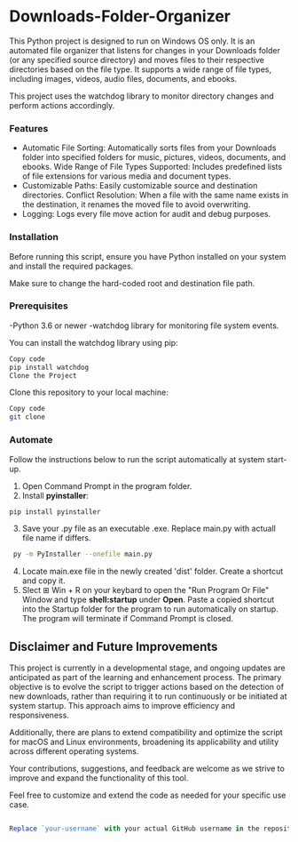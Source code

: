 # Downloads-Folder-Organizer
This Python project is designed to run on Windows OS only. It is an automated file organizer that listens for changes in your Downloads folder (or any specified source directory) and moves files to their respective directories based on the file type.
It supports a wide range of file types, including images, videos, audio files, documents, and ebooks. 

This project uses the watchdog library to monitor directory changes and perform actions accordingly.

### Features
- Automatic File Sorting: Automatically sorts files from your Downloads folder into specified folders for music, pictures, videos, documents, and ebooks.
Wide Range of File Types Supported: Includes predefined lists of file extensions for various media and document types.
- Customizable Paths: Easily customizable source and destination directories.
Conflict Resolution: When a file with the same name exists in the destination, it renames the moved file to avoid overwriting.
- Logging: Logs every file move action for audit and debug purposes.
### Installation
Before running this script, ensure you have Python installed on your system and install the required packages.

Make sure to change the hard-coded root and destination file path.

### Prerequisites
-Python 3.6 or newer
-watchdog library for monitoring file system events.

You can install the watchdog library using pip:

```bash
Copy code
pip install watchdog
Clone the Project
```

Clone this repository to your local machine:

```bash
Copy code
git clone
```
### Automate
Follow the instructions below to run the script automatically at system start-up.

1. Open Command Prompt in the program folder.
2. Install **pyinstaller**:
```bash
pip install pyinstaller
```
3. Save your .py file as an executable .exe. Replace main.py with actuall file name if differs.
```bash
 py -m PyInstaller --onefile main.py
```
4. Locate main.exe file in the newly created 'dist' folder. Create a shortcut and copy it.
5. Slect ⊞ Win + R on your keybard to open the "Run Program Or File" Window and type **shell:startup** under **Open**.
Paste a copied shortcut into the Startup folder for the program to run automatically on startup. The program will terminate if Command Prompt is closed.

## Disclaimer and Future Improvements
This project is currently in a developmental stage, and ongoing updates are anticipated as part of the learning and enhancement process. 
The primary objective is to evolve the script to trigger actions based on the detection of new downloads, rather than requiring it to run continuously or be initiated at system startup. 
This approach aims to improve efficiency and responsiveness.

Additionally, there are plans to extend compatibility and optimize the script for macOS and Linux environments, broadening its applicability and utility across different operating systems.

Your contributions, suggestions, and feedback are welcome as we strive to improve and expand the functionality of this tool.

Feel free to customize and extend the code as needed for your specific use case.
``` javascript

Replace `your-username` with your actual GitHub username in the repository URL.

```


